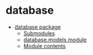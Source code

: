 # database

* [database package](database.md)
  * [Submodules](database.md#submodules)
  * [database.models module](database.md#database-models-module)
  * [Module contents](database.md#module-contents)
